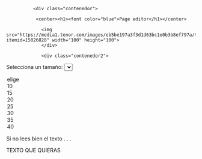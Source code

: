 <html>
<head>
  <style>
  .contenedor{

        text-aling: center;

        background: Aqua; 

        height: 200px;
        
        width: 1000px;
        
        float: left;

      
}

    .contenedor2{

        text-aling: center;
        background: Pink;

        height: 800px;
        
        width: 1000px;
}
</style>
<body>

              <div class="contenedor">

               <center><h1><font color="blue">Page editor</h1></center>

                 <img src="https://media1.tenor.com/images/eb5be197a3f3d1d63bc1e0b3b8ef797a/tenor.gif?itemid=15026828" width="100" height="100">
                 </div>
                 
                 <div class="contenedor2">
<script language="JavaScript">
function CambioTexto(){
var e=document.getElementsByTagName("p");
var x=document.getElementById("valor");
for (var i = 0; i < e.length; i++){
if (x.options[x.selectedIndex].text=="elige"){return false}
e[i].style.fontSize=x.options[x.selectedIndex].text+"px";
e[i].style.fontFamily="Arial";
e[i].style.color="#ff0000";
}
}
</script>
</head>

Selecciona un tamaño:
<select id="valor" onchange="CambioTexto()">
<option>elige</option>
<option>10</option>
<option>15</option>
<option>20</option>
<option>25</option>
<option>30</option>
<option>35</option>
<option>40</option>
</select>

<p>Si no lees bien el texto . . .</p>

<div>
<p>TEXTO QUE QUIERAS</p>
</div>
</div>
</body>
</html>
